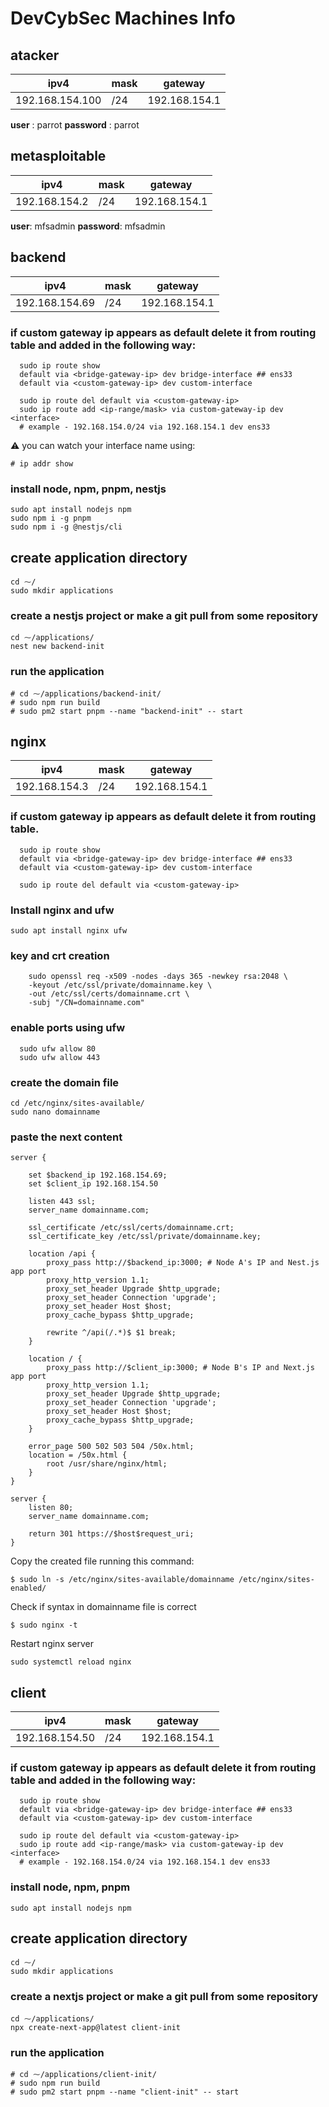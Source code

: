 # DevCybSec Machines Info

## atacker

| ipv4 | mask | gateway|
|------|------|--------|
| 192.168.154.100 | /24 | 192.168.154.1 |

__user__ : parrot
__password__ :  parrot

## metasploitable

| ipv4 | mask | gateway|
|------|------|--------|
| 192.168.154.2 | /24 | 192.168.154.1 |

__user__: mfsadmin
__password__: mfsadmin

## backend

| ipv4 | mask | gateway|
|------|------|--------|
| 192.168.154.69 | /24 | 192.168.154.1 |


### if custom gateway ip appears as default delete it from routing table and added in the following way:

```terminal
  sudo ip route show
  default via <bridge-gateway-ip> dev bridge-interface ## ens33
  default via <custom-gateway-ip> dev custom-interface

  sudo ip route del default via <custom-gateway-ip>
  sudo ip route add <ip-range/mask> via custom-gateway-ip dev <interface>
  # example - 192.168.154.0/24 via 192.168.154.1 dev ens33
```

⚠️ you can watch your interface name using:
```
# ip addr show
```

### install node, npm, pnpm, nestjs

``` terminal
sudo apt install nodejs npm
sudo npm i -g pnpm
sudo npm i -g @nestjs/cli
```

## create application directory

```terminal
cd ⁓/
sudo mkdir applications
```

### create a nestjs project or make a git pull from some repository
``` terminal
cd ⁓/applications/
nest new backend-init
```

### run the application

```
# cd ⁓/applications/backend-init/
# sudo npm run build
# sudo pm2 start pnpm --name "backend-init" -- start
```

## nginx

| ipv4 | mask | gateway|
|------|------|--------|
| 192.168.154.3 | /24 | 192.168.154.1 |

### if custom gateway ip appears as default delete it from routing table.

```terminal
  sudo ip route show
  default via <bridge-gateway-ip> dev bridge-interface ## ens33
  default via <custom-gateway-ip> dev custom-interface

  sudo ip route del default via <custom-gateway-ip>
```

### Install nginx and ufw

``` terminal
sudo apt install nginx ufw
```

### key and crt creation

```terminal 
    sudo openssl req -x509 -nodes -days 365 -newkey rsa:2048 \
    -keyout /etc/ssl/private/domainname.key \
    -out /etc/ssl/certs/domainname.crt \
    -subj "/CN=domainname.com"
```

### enable ports using ufw

``` terminal
  sudo ufw allow 80
  sudo ufw allow 443
```

### create the domain file 
``` terminal
cd /etc/nginx/sites-available/
sudo nano domainname
```

### paste the next content

``` nginx
server {

    set $backend_ip 192.168.154.69;
    set $client_ip 192.168.154.50

    listen 443 ssl;
    server_name domainname.com;

    ssl_certificate /etc/ssl/certs/domainname.crt;
    ssl_certificate_key /etc/ssl/private/domainname.key;

    location /api {
        proxy_pass http://$backend_ip:3000; # Node A's IP and Nest.js app port
        proxy_http_version 1.1;
        proxy_set_header Upgrade $http_upgrade;
        proxy_set_header Connection 'upgrade';
        proxy_set_header Host $host;
        proxy_cache_bypass $http_upgrade;

        rewrite ^/api(/.*)$ $1 break;
    }

    location / {
        proxy_pass http://$client_ip:3000; # Node B's IP and Next.js app port
        proxy_http_version 1.1;
        proxy_set_header Upgrade $http_upgrade;
        proxy_set_header Connection 'upgrade';
        proxy_set_header Host $host;
        proxy_cache_bypass $http_upgrade;
    }

    error_page 500 502 503 504 /50x.html;
    location = /50x.html {
        root /usr/share/nginx/html;
    }
}

server {
    listen 80;
    server_name domainname.com;

    return 301 https://$host$request_uri;
}
```

Copy the created file running this command:

```
$ sudo ln -s /etc/nginx/sites-available/domainname /etc/nginx/sites-enabled/
```

Check if syntax in domainname file is correct

```
$ sudo nginx -t
```

Restart nginx server

```
sudo systemctl reload nginx
```


## client

| ipv4 | mask | gateway|
|------|------|--------|
| 192.168.154.50 | /24 | 192.168.154.1 |


### if custom gateway ip appears as default delete it from routing table and added in the following way:

```terminal
  sudo ip route show
  default via <bridge-gateway-ip> dev bridge-interface ## ens33
  default via <custom-gateway-ip> dev custom-interface

  sudo ip route del default via <custom-gateway-ip>
  sudo ip route add <ip-range/mask> via custom-gateway-ip dev <interface>
  # example - 192.168.154.0/24 via 192.168.154.1 dev ens33
```

### install node, npm, pnpm

``` terminal
sudo apt install nodejs npm
```

## create application directory

```terminal
cd ⁓/
sudo mkdir applications
```

### create a nextjs project or make a git pull from some repository
``` terminal
cd ⁓/applications/
npx create-next-app@latest client-init
```

### run the application

```
# cd ⁓/applications/client-init/
# sudo npm run build
# sudo pm2 start pnpm --name "client-init" -- start
```